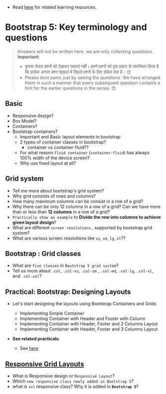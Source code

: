 - Read [here](./README.md) for related learning resources.

# Bootstrap 5: Key terminology and questions

> Answers will not be written here. we are only collecting questions.
> **Important**:  
>    - कृपया केवल प्रश्नों को देखकर घबराएं नहीं। हमने प्रश्नों को इस प्रकार से व्यवस्थित किया है कि प्रत्येक अगला प्रश्न श्रृंखला में पिछले प्रश्नों के लिए संकेत देता है। 😊
>   - Please dont panic just by seeing the questions. We have arranged them in such a manner that every subsequent question contains a hint for the earlier questions in the series. 😊

## Basic
- Responsive design?
- Box Model?
- Containers?
- Bootstrap containers?
    - Important and Basic layout elements in bootstrap
    - 2 types of container classes in bootstrap?
        - container vs container-fluid??
    - For what reason `Fluid container` (`container-fluid`) has always 100% width of the device screen?
    - Why use fixed layout at all?

## Grid system
- Tell me more about bootstrap's grid system?
- Why grid consists of rows and columns?
- How many maximum columns can be consist in a row of a grid?
- Why there can be only 12 columns in a row of a grid? Can we have more than or less than **12 columns** in a row of a grid?
- `Practically show an example` to **Divide the row into columns to achieve given layout design**?
- What are different `screen resolutions` , supported by bootstrap grid system?
- What are various screen resolutions like `xs`, `sm`, `lg`, `xl`??


## Bootstrap : Grid classes
- What are `five classes` in `Bootstrap 5 grid system`?
- Tell us more about `.col`, `.col-xs`, `.col-sm` , `.col-md`, `.col-lg`, `.col-xl`, and `.col-xxl`?


## Practical: Bootstrap: Designing Layouts
- Let's start designing the layouts using Bootstrap Containers and Grids
  - Implementing Simple Container
  - Implementing Container with Header and Footer with Column
  - Implementing Container with Header, Footer and 2 Columns Layout
  - Implementing Container with Header, Footer and 3 Columns Layout

- **See related practicals**:
  - See [here](./Bootstrap-5-Tutorial-For-Beginners/lesson-0001-layout-design/001-starter-template.html)


## [Responsive Grid Layouts](https://www.youtube.com/watch?v=hWcFqtQI3qE&list=PLp50dWW_m40WzAh2wY0a9iFYb0QlPzoxx&index=5)
- What is Responsive design or `Responsive Layout`?
- Which `new responsive class newly added in Bootstrap 5`?
- what is `xxl` responsive class? Why it is added in **`Bootstrap 5`**?